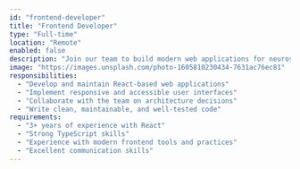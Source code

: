 ```yaml
---
id: "frontend-developer"
title: "Frontend Developer"
type: "Full-time"
location: "Remote"
enabled: false
description: "Join our team to build modern web applications for neuroscience data management."
image: "https://images.unsplash.com/photo-1605810230434-7631ac76ec81"
responsibilities:
  - "Develop and maintain React-based web applications"
  - "Implement responsive and accessible user interfaces"
  - "Collaborate with the team on architecture decisions"
  - "Write clean, maintainable, and well-tested code"
requirements:
  - "3+ years of experience with React"
  - "Strong TypeScript skills"
  - "Experience with modern frontend tools and practices"
  - "Excellent communication skills"
---
```

